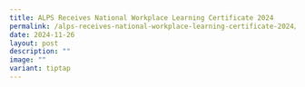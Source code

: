```yaml
---
title: ALPS Receives National Workplace Learning Certificate 2024
permalink: /alps-receives-national-workplace-learning-certificate-2024/
date: 2024-11-26
layout: post
description: ""
image: ""
variant: tiptap
---
```

